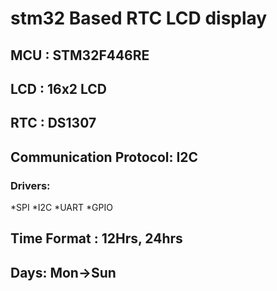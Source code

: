 # stm32 Based RTC LCD display

## MCU : STM32F446RE
## LCD : 16x2 LCD
## RTC : DS1307
## Communication Protocol: I2C
### Drivers:
*SPI
*I2C
*UART
*GPIO

## Time Format : 12Hrs, 24hrs 
## Days: Mon->Sun

